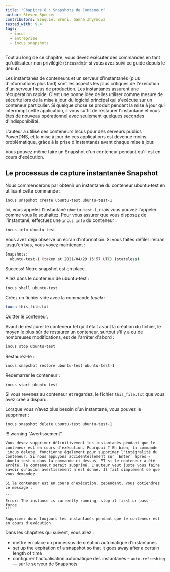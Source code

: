```yaml
---
title: "Chapitre 8 : Snapshots de Conteneur"
author: Steven Spencer
contributors: Ezequiel Bruni, Ganna Zhyrnova
tested_with: 9.4
tags:
  - incus
  - entreprise
  - incus snapshots
---
```


Tout au long de ce chapitre, vous devez exécuter des commandes en tant qu'utilisateur non privilégié (`incusadmin` si vous avez suivi ce guide depuis le début).

Les instantanés de conteneurs et un serveur d'instantanés (plus d'informations plus tard) sont les aspects les plus critiques de l'exécution d'un serveur Incus de production. Les instantanés assurent une récupération rapide. C'est une bonne idée de les utiliser comme mesure de sécurité lors de la mise à jour du logiciel principal qui s'exécute sur un conteneur particulier. Si quelque chose se produit pendant la mise à jour qui interrompt cette application, il vous suffit de restaurer l'instantané et vous êtes de nouveau opérationnel avec seulement quelques secondes d'indisponibilité.

L'auteur a utilisé des conteneurs Incus pour des serveurs publics PowerDNS, et la mise à jour de ces applications est devenue moins problématique, grâce à la prise d'instantanés avant chaque mise à jour.

Vous pouvez même faire un Snapshot d'un conteneur pendant qu'il est en cours d'exécution.

## Le processus de capture instantanée Snapshot

Nous commencerons par obtenir un instantané du conteneur ubuntu-test en utilisant cette commande :

```bash
incus snapshot create ubuntu-test ubuntu-test-1
```

Ici, vous appelez l'instantané `ubuntu-test-1`, mais vous pouvez l'appeler comme vous le souhaitez. Pour vous assurer que vous disposez de l'instantané, effectuez une `incus info` du conteneur :

```bash
incus info ubuntu-test
```

Vous avez déjà observé un écran d'information. Si vous faites défiler l'écran jusqu'en bas, vous voyez maintenant :

```bash
Snapshots:
  ubuntu-test-1 (taken at 2021/04/29 15:57 UTC) (stateless)
```

Success! Notre snapshot est en place.

Allez dans le conteneur de ubuntu-test :

```bash
incus shell ubuntu-test
```

Créez un fichier vide avec la commande _touch_ :

```bash
touch this_file.txt
```

Quitter le conteneur.

Avant de restaurer le conteneur tel qu'il était avant la création du fichier, le moyen le plus sûr de restaurer un conteneur, surtout s'il y a eu de nombreuses modifications, est de l'arrêter d'abord :

```bash
incus stop ubuntu-test
```

Restaurez-le :

```bash
incus snapshot restore ubuntu-test ubuntu-test-1
```

Redémarrer le conteneur :

```bash
incus start ubuntu-test
```

Si vous revenez au conteneur et regardez, le fichier `this_file.txt` que vous avez créé a disparu.

Lorsque vous n’avez plus besoin d’un instantané, vous pouvez le supprimer :

```bash
incus snapshot delete ubuntu-test ubuntu-test-1
```

!!! warning "Avertissement"

````
Vous devez supprimer définitivement les instantanés pendant que le conteneur est en cours d'exécution. Pourquoi ? Eh bien, la commande _incus delete_ fonctionne également pour supprimer l'intégralité du conteneur. Si nous appuyons accidentellement sur `Enter` après « ubuntu-test » dans la commande ci-dessus, ET si le conteneur a été arrêté, le conteneur serait supprimé. L'auteur veut juste vous faire savoir qu'aucun avertissement n'est donné. Il fait simplement ce que vous demandez.

Si le conteneur est en cours d'exécution, cependant, vous obtiendrez ce message :

```
Error: The instance is currently running, stop it first or pass --force
```

Supprimez donc toujours les instantanés pendant que le conteneur est en cours d'exécution.
````

Dans les chapitres qui suivent, vous allez :

- mettre en place un processus de création automatique d'instantanés
- set up the expiration of a snapshot so that it goes away after a certain length of time
- configurer l'actualisation automatique des instantanés – `auto-refreshing` — sur le serveur de Snapshots
